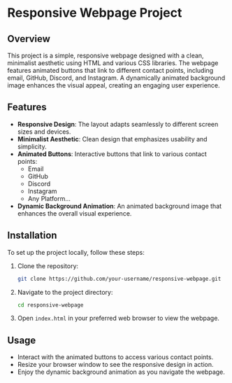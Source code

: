 # Responsive Webpage Project

## Overview
This project is a simple, responsive webpage designed with a clean, minimalist aesthetic using HTML and various CSS libraries. The webpage features animated buttons that link to different contact points, including email, GitHub, Discord, and Instagram. A dynamically animated background image enhances the visual appeal, creating an engaging user experience.

## Features
- **Responsive Design**: The layout adapts seamlessly to different screen sizes and devices.
- **Minimalist Aesthetic**: Clean design that emphasizes usability and simplicity.
- **Animated Buttons**: Interactive buttons that link to various contact points:
  - Email
  - GitHub
  - Discord
  - Instagram
  - Any Platform...
- **Dynamic Background Animation**: An animated background image that enhances the overall visual experience.

## Installation
To set up the project locally, follow these steps:

1. Clone the repository:
    ```bash
    git clone https://github.com/your-username/responsive-webpage.git
    ```

2. Navigate to the project directory:
    ```bash
    cd responsive-webpage
    ```

3. Open `index.html` in your preferred web browser to view the webpage.

## Usage
- Interact with the animated buttons to access various contact points.
- Resize your browser window to see the responsive design in action.
- Enjoy the dynamic background animation as you navigate the webpage.
